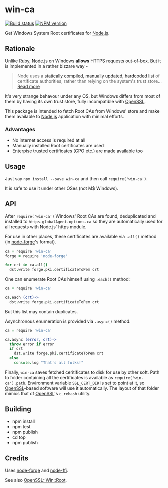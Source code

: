 # win-ca

[![Build status](https://ci.appveyor.com/api/projects/status/e6xhpp9d7aml95j2?svg=true)](https://ci.appveyor.com/project/ukoloff/win-ca)
[![NPM version](https://badge.fury.io/js/win-ca.svg)](http://badge.fury.io/js/win-ca)

Get Windows System Root certificates for [Node.js][].

## Rationale

Unlike [Ruby][], [Node.js][] on Windows **allows**
HTTPS requests out-of-box.
But it is implemented in a rather bizzare way -

> Node uses a
> [statically compiled, manually updated, hardcoded list][node.pem]
> of certificate authorities,
> rather than relying on the system's trust store...
> [Read more][node/4175]

It's very strange behavour under any OS,
but Windows differs from most of them
by having its own trust store,
fully incompatible with [OpenSSL].

This package is intended to
fetch Root CAs from Windows' store
and make them available to
[Node.js] application with minimal efforts.

### Advantages

- No internet access is required at all
- Manually installed Root certificates are used
- Enterpise trusted certificates (GPO etc.) are made available too

## Usage

Just say `npm install --save win-ca`
and then call `require('win-ca')`.

It is safe to use it under other OSes (not M$ Windows).

## API

After `require('win-ca')` Windows' Root CAs
are found, deduplicated
and installed to `https.globalAgent.options.ca`
so they are automatically used for all
requests with Node.js' https module.

For use in other places, these certificates
are available via `.all()` method
(in [node-forge][]'s format).

```coffee
ca = require 'win-ca'
forge = require 'node-forge'

for crt in ca.all()
  dst.write forge.pki.certificateToPem crt
```
One can enumerate Root CAs himself using `.each()` method:

```coffee
ca = require 'win-ca'

ca.each (crt)->
  dst.write forge.pki.certificateToPem crt
```

But this list may contain duplicates.

Asynchronous enumeration is provided via `.async()` method:

```coffee
ca = require 'win-ca'

ca.async (error, crt)->
  throw error if error
  if crt
    dst.write forge.pki.certificateToPem crt
  else
    console.log "That's all folks!"
```

Finally, `win-ca` saves fetched ceritificates to disk
for use by other soft.
Path to folder containing all the certificates
is available as `require('win-ca').path`.
Environment variable `SSL_CERT_DIR`
is set to point at it,
so [OpenSSL][]-based software will use it automatically.
The layout of that folder mimics
that of [OpenSSL][]'s `c_rehash` utility.

## Building

- npm install
- npm test
- npm publish
- cd top
- npm publish

## Credits

Uses [node-forge][]
and [node-ffi][].

See also [OpenSSL::Win::Root][].

[node-ffi]: https://github.com/node-ffi/node-ffi
[node-forge]: https://github.com/digitalbazaar/forge
[OpenSSL::Win::Root]: https://github.com/ukoloff/openssl-win-root
[Node.js]: http://nodejs.org/
[Ruby]: https://www.ruby-lang.org/
[node.pem]: https://github.com/nodejs/node/blob/master/src/node_root_certs.h
[node/4175]: https://github.com/nodejs/node/issues/4175
[OpenSSL]: https://www.openssl.org/

